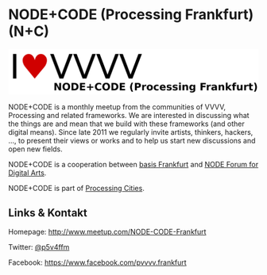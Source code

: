 # NODE+CODE (Processing Frankfurt) (N+C)
![NODE+CODE (Processing Frankfurt)](./nodeandcode.logo.png)

NODE+CODE is a monthly meetup from the communities of VVVV, Processing and related frameworks. We are
interested in discussing what the things are and mean that we build with these frameworks (and other digital
means). Since late 2011 we regularly invite artists, thinkers, hackers, ..., to present their views or works and
to help us start new discussions and open new fields.

NODE+CODE is a cooperation between [basis Frankfurt](http://basis-frankfurt.de/) and [NODE Forum for Digital
Arts](http://node.vvvv.org/).

NODE+CODE is part of [Processing Cities](http://www.processingcities.org/).


## Links &amp; Kontakt

Homepage: <http://www.meetup.com/NODE-CODE-Frankfurt>


Twitter: [@p5v4ffm](https://twitter.com/@p5v4ffm)

Facebook: <https://www.facebook.com/pvvvv.frankfurt>







